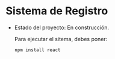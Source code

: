 <h1> Sistema de Registro </h1>

- Estado del proyecto: En construcción.

  Para ejecutar el sitema, debes poner:

  ```npm install react```
